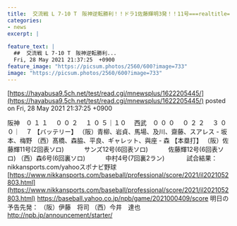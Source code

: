 ```yaml
---
title:  交流戦 L 7-10 T　阪神逆転勝利！！ドラ1佐藤輝明3発！！11号===realtitle===amp;12号===realtitle===amp;13号HR 西武ギャレット救援失敗  
categories:
- news
excerpt: |
  
feature_text: |
  ##  交流戦 L 7-10 T　阪神逆転勝利...
  Fri, 28 May 2021 21:37:25  +0900
feature_image: "https://picsum.photos/2560/600?image=733"
image: "https://picsum.photos/2560/600?image=733"
---
```


[https://hayabusa9.5ch.net/test/read.cgi/mnewsplus/1622205445/](https://hayabusa9.5ch.net/test/read.cgi/mnewsplus/1622205445/)
posted on Fri, 28 May 2021 21:37:25  +0900

<!--more-->

阪神　０ １ １　 ０ ０ ２　 １ ０ ５｜１０　 西武　０ ０ ０　 ０ ２ ２　 ３ ０ ０｜　７ 【バッテリー】 （阪）青柳、岩貞、馬場、及川、齋藤、スアレス - 坂本、梅野 （西）髙橋、森脇、平良、ギャレット、與座 - 森 【本塁打】 （阪）佐藤輝11号(2回表ソロ) 　　　サンズ12号(6回表ソロ) 　　　佐藤輝12号(6回表ソロ) （西）森6号(6回裏ソロ) 　　　中村4号(7回裏2ラン) 　　　 試合結果：nikkansports.com/yahooスポナビ野球 [https://www.nikkansports.com/baseball/professional/score/2021/il2021052803.html](https://www.nikkansports.com/baseball/professional/score/2021/il2021052803.html) https://baseball.yahoo.co.jp/npb/game/2021000409/score 明日の予告先発： （阪）伊藤　将司 （西）今井　達也 http://npb.jp/announcement/starter/
